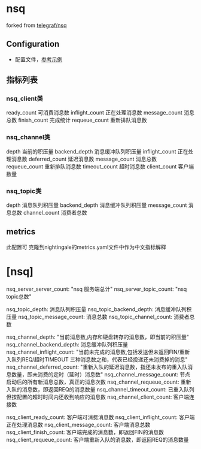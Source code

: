 # nsq
forked from [telegraf/nsq](https://github.com/influxdata/telegraf/blob/master/plugins/inputs/nsq/nsq.go)
## Configuration
- 配置文件，[参考示例](https://github.com/flashcatcloud/categraf/blob/main/conf/input.nsq/nsq.toml)

## 指标列表
### nsq_client类
ready_count     可消费消息数
inflight_count  正在处理消息数
message_count   消息总数
finish_count    完成统计
requeue_count   重新排队消息数

### nsq_channel类
depth    当前的积压量
backend_depth   消息缓冲队列积压量
inflight_count  正在处理消息数
deferred_count  延迟消息数
message_count   消息总数
requeue_count   重新排队消息数
timeout_count   超时消息数
client_count    客户端数量

### nsq_topic类
depth    消息队列积压量
backend_depth  消息缓冲队列积压量
message_count   消息总数
channel_count   消费者总数

## metrics
此配置可 克隆到nightingale的metrics.yaml文件中作为中文指标解释
# [nsq]
nsq_server_server_count: "nsq 服务端总计"
nsq_server_topic_count: "nsq topic总数"

nsq_topic_depth: 消息队列积压量
nsq_topic_backend_depth: 消息缓冲队列积压量
nsq_topic_message_count: 消息总数
nsq_topic_channel_count: 消费者总数

nsq_channel_depth: "当前消息数,内存和硬盘转存的消息数，即当前的积压量"
nsq_channel_backend_depth: 消息缓冲队列积压量
nsq_channel_inflight_count: "当前未完成的消息数,包括发送但未返回FIN/重新入队列REQ/超时TIMEOUT 三种消息数之和，代表已经投递还未消费掉的消息"
nsq_channel_deferred_count: "重新入队的延迟消息数，指还未发布的重入队消息数量，即未消费的定时（延时）消息数"
nsq_channel_message_count: 节点启动后的所有新消息总数，真正的消息次数
nsq_channel_requeue_count: 重新入队的消息数，即返回REQ的消息数量
nsq_channel_timeout_count: 已重入队列但按配置的超时时间内还收到响应的消息数
nsq_channel_client_count: 客户端连接数

nsq_client_ready_count: 客户端可消费消息数
nsq_client_inflight_count: 客户端正在处理消息数
nsq_client_message_count: 客户端消息总数
nsq_client_finish_count: 客户端完成的消息数，即返回FIN的消息数
nsq_client_requeue_count: 客户端重新入队的消息数，即返回REQ的消息数量
